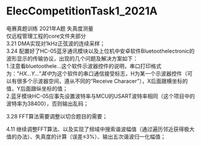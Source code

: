 # ElecCompetitionTask1_2021A
电赛真题训练 2021年A题 失真度测量  
仅远程管理工程的core文件夹部分  
3.21 DMA实现对1kHz正弦波的连续采样；  
3.24 配置好了HC-05蓝牙通讯模块以及上位机中安卓软件Bluetoothelectronic的波形显示的传输协议，出现的几个问题及解决方案如下：  
1.注意看bluetoothele…这个软件示波器控件的说明，串口打印格式为："*HX...Y..."其中*为这个软件的串口通信接受标志，H为某一个示波器控件（可以有很多个示波器空间，遵从不同的“Receive Characer”），X后面跟横坐标的值，Y后面跟纵坐标的值；  
2.蓝牙模块HC-05应事先设置波特率与MCU的USART波特率相同（这个项目中的波特率为38400），否则输出乱码；  

3.28 FFT算法需要调整以切合题目的需要；  

4.11 继续调整FFT算法、以及实现了频域中搜索谐波幅值（通过遍历邻近获得极大值的办法）、失真度的计算（误差≤3%）、输出五次谐波归一化幅值；
